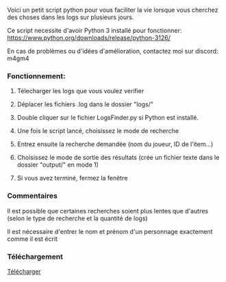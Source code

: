 Voici un petit script python pour vous faciliter la vie lorsque vous cherchez des choses dans les logs sur plusieurs jours.

Ce script necessite d'avoir Python 3 installé pour fonctionner: https://www.python.org/downloads/release/python-3126/

En cas de problèmes ou d'idées d'amélioration, contactez moi sur discord: m4gm4

### Fonctionnement:

1. Télecharger les logs que vous voulez verifier

2. Déplacer les fichiers .log dans le dossier "logs/"

3. Double cliquer sur le fichier LogsFinder.py si Python est installé.

4. Une fois le script lancé, choisissez le mode de recherche

5. Entrez ensuite la recherche demandée (nom du joueur, ID de l'item...)

6. Choisissez le mode de sortie des résultats (crée un fichier texte dans le dossier "output/" en mode 1)

7. Si vous avez terminé, fermez la fenêtre

### Commentaires

Il est possible que certaines recherches soient plus lentes que d'autres (selon le type de recherche et la quantité de logs)

Il est nécessaire d'entrer le nom et prénom d'un personnage exactement comme il est écrit

### Téléchargement

[Télécharger](https://github.com/oM4GM4o/-OLRP-LogsFinder/archive/refs/heads/main.zip)